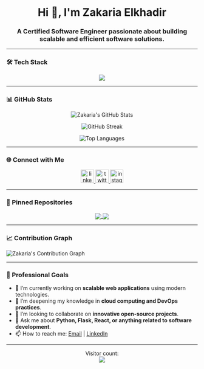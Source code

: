 <h1 align="center">Hi 👋, I'm Zakaria Elkhadir</h1>
<h3 align="center">A Certified <b>Software Engineer</b> passionate about building scalable and efficient software solutions.</h3>

---

### 🛠️ Tech Stack

<p align="center">
  <a href="https://skillicons.dev">
    <img src="https://skillicons.dev/icons?i=linux,bash,vim,git,github,c,python,flask,javascript,mysql,nginx,react,express,mongodb,next,tailwind" />
  </a>
</p>

---

### 📊 GitHub Stats

<div align="center">

![Zakaria's GitHub Stats](https://github-readme-stats.vercel.app/api?username=zakariaelkhadir&show_icons=true&theme=radical&hide_border=true)

![GitHub Streak](https://github-readme-streak-stats.herokuapp.com/?user=zakariaelkhadir&theme=radical&hide_border=true)

![Top Languages](https://github-readme-stats.vercel.app/api/top-langs?username=zakariaelkhadir&layout=compact&theme=radical&hide_border=true)

</div>

---

### 🌐 Connect with Me

<div align="center">
  <a href="https://www.linkedin.com/in/zakaria-elkhadir-542118279/" target="_blank">
    <img src="https://img.shields.io/static/v1?message=LinkedIn&logo=linkedin&label=&color=0077B5&logoColor=white&labelColor=&style=for-the-badge" height="35" alt="linkedin logo"  />
  </a>
  <a href="https://twitter.com/ZakariaElkhadi5" target="_blank">
    <img src="https://img.shields.io/static/v1?message=Twitter&logo=twitter&label=&color=1DA1F2&logoColor=white&labelColor=&style=for-the-badge" height="35" alt="twitter logo"  />
  </a>
  <a href="https://www.instagram.com/zakariaelkhadir?igsh=ODA1NTc5OTg5Nw==" target="_blank">
    <img src="https://img.shields.io/static/v1?message=Instagram&logo=instagram&label=&color=E4405F&logoColor=white&labelColor=&style=for-the-badge" height="35" alt="instagram logo"  />
  </a>
</div>

---

### 📌 Pinned Repositories

<div align="center">
  <a href="https://github.com/zakariaelkhadir/your-repo-1">
    <img align="center" src="https://github-readme-stats.vercel.app/api/pin/?username=zakariaelkhadir&repo=your-repo-1&theme=radical&hide_border=true" />
  </a>
  <a href="https://github.com/zakariaelkhadir/your-repo-2">
    <img align="center" src="https://github-readme-stats.vercel.app/api/pin/?username=zakariaelkhadir&repo=your-repo-2&theme=radical&hide_border=true" />
  </a>
</div>

---

### 📈 Contribution Graph

![Zakaria's Contribution Graph](https://github-readme-activity-graph.vercel.app/graph?username=zakariaelkhadir&theme=radical&hide_border=true)

---

### 🎯 Professional Goals

- 🔭 I’m currently working on **scalable web applications** using modern technologies.
- 🌱 I’m deepening my knowledge in **cloud computing and DevOps practices**.
- 👯 I’m looking to collaborate on **innovative open-source projects**.
- 💬 Ask me about **Python, Flask, React, or anything related to software development**.
- 📫 How to reach me: [Email](mailto:your-email@example.com) | [LinkedIn](https://www.linkedin.com/in/zakaria-elkhadir-542118279/)

---

<p align="center"> 
  Visitor count: <br>
  <img src="https://profile-counter.glitch.me/zakariaelkhadir/count.svg" />
</p>
